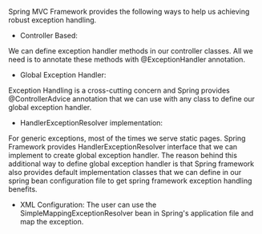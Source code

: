 Spring MVC Framework provides the following ways to help us achieving
robust exception handling.

-   Controller Based:

We can define exception handler methods in our controller classes. All
we need is to annotate these methods with \@ExceptionHandler annotation.

-   Global Exception Handler:

Exception Handling is a cross-cutting concern and Spring provides
\@ControllerAdvice annotation that we can use with any class to define
our global exception handler.

-   HandlerExceptionResolver implementation:

For generic exceptions, most of the times we serve static pages. Spring
Framework provides HandlerExceptionResolver interface that we can
implement to create global exception handler. The reason behind this
additional way to define global exception handler is that Spring
framework also provides default implementation classes that we can
define in our spring bean configuration file to get spring framework
exception handling benefits.

-   XML Configuration: The user can use the
SimpleMappingExceptionResolver bean in Spring's application file and
map the exception.